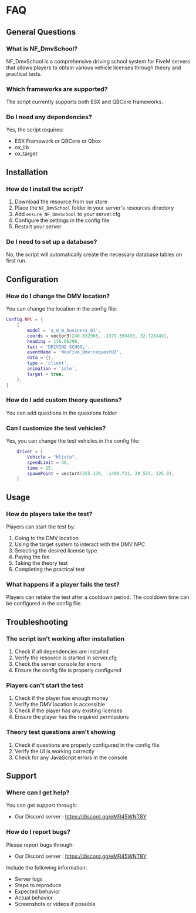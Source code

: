 # FAQ

## General Questions

### What is NF_DmvSchool?
NF_DmvSchool is a comprehensive driving school system for FiveM servers that allows players to obtain various vehicle licenses through theory and practical tests.

### Which frameworks are supported?
The script currently supports both ESX and QBCore frameworks.

### Do I need any dependencies?
Yes, the script requires:
- ESX Framework or QBCore or Qbox
- ox_lib
- ox_target

## Installation

### How do I install the script?
1. Download the resource from our store
2. Place the `NF_DmvSchool` folder in your server's resources directory
3. Add `ensure NF_DmvSchool` to your server.cfg
4. Configure the settings in the config file
5. Restart your server

### Do I need to set up a database?
No, the script will automatically create the necessary database tables on first run.

## Configuration

### How do I change the DMV location?
You can change the location in the config file:
```lua
Config.NPC = {
    {
        model = 'a_m_m_business_01',
        coords = vector3(240.632965, -1379.393433, 32.728149),
        heading = 136.06298,
        text = 'DRIVING SCHOOL',
        eventName = 'NexFive_Dmv:requestUI', 
        data = {},
        type = 'client',
        animation = 'idle',
        target = true,
    },
}
```

### How do I add custom theory questions?
You can add questions in the questions folder


### Can I customize the test vehicles?
Yes, you can change the test vehicles in the config file:
```lua
    driver = {
        Vehicle = "blista",
        speedLimit = 50,
        time = 15,
        spawnPoint = vector4(255.139, -1400.731, 29.537, 325.9),
    }
```

## Usage

### How do players take the test?
Players can start the test by:
1. Going to the DMV location
2. Using the target system to interact with the DMV NPC
3. Selecting the desired license type
4. Paying the fee
5. Taking the theory test
6. Completing the practical test

### What happens if a player fails the test?
Players can retake the test after a cooldown period. The cooldown time can be configured in the config file.



## Troubleshooting

### The script isn't working after installation
1. Check if all dependencies are installed
2. Verify the resource is started in server.cfg
3. Check the server console for errors
4. Ensure the config file is properly configured

### Players can't start the test
1. Check if the player has enough money
2. Verify the DMV location is accessible
3. Check if the player has any existing licenses
4. Ensure the player has the required permissions

### Theory test questions aren't showing
1. Check if questions are properly configured in the config file
2. Verify the UI is working correctly
3. Check for any JavaScript errors in the console

## Support

### Where can I get help?
You can get support through:
- Our Discord server : https://discord.gg/eMR45WNT8Y


### How do I report bugs?
Please report bugs through:
- Our Discord server : https://discord.gg/eMR45WNT8Y

Include the following information:
- Server logs
- Steps to reproduce
- Expected behavior
- Actual behavior
- Screenshots or videos if possible 